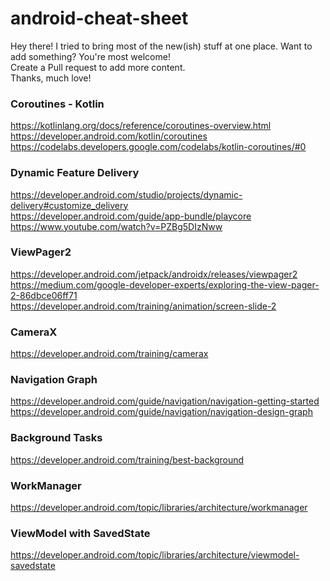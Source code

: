 # android-cheat-sheet
Hey there! I tried to bring most of the new(ish) stuff at one place. Want to add something? You're most welcome! <br />
Create a Pull request to add more content. <br />Thanks, much love!

### Coroutines - Kotlin
https://kotlinlang.org/docs/reference/coroutines-overview.html<br />
https://developer.android.com/kotlin/coroutines<br />
https://codelabs.developers.google.com/codelabs/kotlin-coroutines/#0

### Dynamic Feature Delivery

https://developer.android.com/studio/projects/dynamic-delivery#customize_delivery<br />
https://developer.android.com/guide/app-bundle/playcore<br />
https://www.youtube.com/watch?v=PZBg5DIzNww

### ViewPager2
https://developer.android.com/jetpack/androidx/releases/viewpager2<br />
https://medium.com/google-developer-experts/exploring-the-view-pager-2-86dbce06ff71<br />
https://developer.android.com/training/animation/screen-slide-2

### CameraX
https://developer.android.com/training/camerax

### Navigation Graph
https://developer.android.com/guide/navigation/navigation-getting-started<br />
https://developer.android.com/guide/navigation/navigation-design-graph

### Background Tasks
https://developer.android.com/training/best-background

### WorkManager
https://developer.android.com/topic/libraries/architecture/workmanager

### ViewModel with SavedState
https://developer.android.com/topic/libraries/architecture/viewmodel-savedstate

